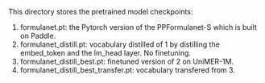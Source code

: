 This directory stores the pretrained model checkpoints:

1. formulanet.pt: the Pytorch version of the PPFormulanet-S which is built on Paddle.
2. formulanet_distill.pt: vocabulary distilled of 1 by distilling the embed_token and the lm_head layer. No finetuning.
3. formulanet_distill_best.pt: finetuned version of 2 on UniMER-1M.
4. formulanet_distill_best_transfer.pt: vocabulary transfered from 3.
